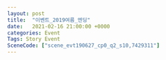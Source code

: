 ```yaml
---
layout: post
title:  "이벤트_2019여름_엔딩"
date:   2021-02-16 21:00:00 +0000
categories: Event
Tags: Story Event
SceneCode: ["scene_evt190627_cp0_q2_s10,7429311"]
---
```

